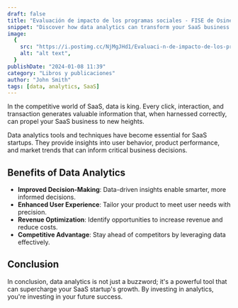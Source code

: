 ```yaml
---
draft: false
title: "Evaluación de impacto de los programas sociales - FISE de Osinergmin"
snippet: "Discover how data analytics can transform your SaaS business and drive growth."
image:
  {
    src: "https://i.postimg.cc/NjMgJHd1/Evaluaci-n-de-impacto-de-los-programas-sociales.png",
    alt: "alt text",
  }
publishDate: "2024-01-08 11:39"
category: "Libros y publicaciones"
author: "John Smith"
tags: [data, analytics, SaaS]
---
```


In the competitive world of SaaS, data is king. Every click, interaction, and transaction generates valuable information that, when harnessed correctly, can propel your SaaS business to new heights.

Data analytics tools and techniques have become essential for SaaS startups. They provide insights into user behavior, product performance, and market trends that can inform critical business decisions.

## Benefits of Data Analytics

- **Improved Decision-Making**: Data-driven insights enable smarter, more informed decisions.
- **Enhanced User Experience**: Tailor your product to meet user needs with precision.
- **Revenue Optimization**: Identify opportunities to increase revenue and reduce costs.
- **Competitive Advantage**: Stay ahead of competitors by leveraging data effectively.

## Conclusion

In conclusion, data analytics is not just a buzzword; it's a powerful tool that can supercharge your SaaS startup's growth. By investing in analytics, you're investing in your future success.
